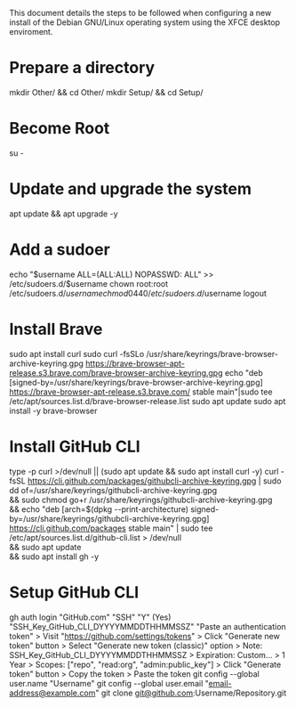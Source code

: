 This document details the steps to be followed when
configuring a new install of the Debian GNU/Linux
operating system using the XFCE desktop enviroment.

# Prepare a directory
mkdir Other/ && cd Other/
mkdir Setup/ && cd Setup/

# Become Root
su -

# Update and upgrade the system
apt update && apt upgrade -y

# Add a sudoer
echo "$username ALL=(ALL:ALL) NOPASSWD: ALL" >> /etc/sudoers.d/$username
chown root:root /etc/sudoers.d/$username
chmod 0440 /etc/sudoers.d/$username
logout

# Install Brave
sudo apt install curl
sudo curl -fsSLo /usr/share/keyrings/brave-browser-archive-keyring.gpg https://brave-browser-apt-release.s3.brave.com/brave-browser-archive-keyring.gpg
echo "deb [signed-by=/usr/share/keyrings/brave-browser-archive-keyring.gpg] https://brave-browser-apt-release.s3.brave.com/ stable main"|sudo tee /etc/apt/sources.list.d/brave-browser-release.list
sudo apt update
sudo apt install -y brave-browser

# Install GitHub CLI
type -p curl >/dev/null || (sudo apt update && sudo apt install curl -y)
curl -fsSL https://cli.github.com/packages/githubcli-archive-keyring.gpg | sudo dd of=/usr/share/keyrings/githubcli-archive-keyring.gpg \
&& sudo chmod go+r /usr/share/keyrings/githubcli-archive-keyring.gpg \
&& echo "deb [arch=$(dpkg --print-architecture) signed-by=/usr/share/keyrings/githubcli-archive-keyring.gpg] https://cli.github.com/packages stable main" | sudo tee /etc/apt/sources.list.d/github-cli.list > /dev/null \
&& sudo apt update \
&& sudo apt install gh -y

# Setup GitHub CLI
gh auth login
"GitHub.com"
"SSH"
"Y" (Yes)
<blank>
"SSH_Key_GitHub_CLI_DYYYYMMDDTHHMMSSZ"
"Paste an authentication token"
	> Visit "https://github.com/settings/tokens"
	> Click "Generate new token" button
	> Select "Generate new token (classic)" option
		> Note: SSH_Key_GitHub_CLI_DYYYYMMDDTHHMMSSZ
		> Expiration: Custom...
			> 1 Year
		> Scopes: ["repo", "read:org", "admin:public_key"]
		> Click "Generate token" button
		> Copy the token
	> Paste the token
git config --global user.name "Username"
git config --global user.email "email-address@example.com"
git clone git@github.com:Username/Repository.git




